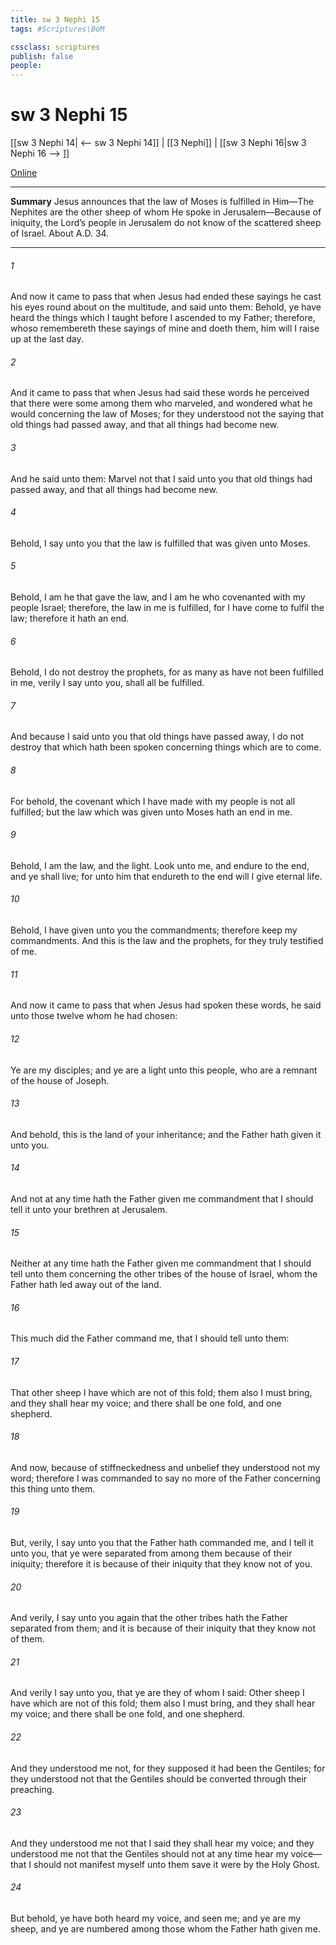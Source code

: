 ```yaml
---
title: sw 3 Nephi 15
tags: #Scriptures\BoM

cssclass: scriptures
publish: false
people:
---
```


# sw 3 Nephi 15
[[sw 3 Nephi 14| <-- sw 3 Nephi 14]] | [[3 Nephi]] | [[sw 3 Nephi 16|sw 3 Nephi 16 --> ]]

[Online](https://churchofjesuschrist.org/study/scriptures/bofm/3-ne/15?lang=eng)

---
__Summary__
Jesus announces that the law of Moses is fulfilled in Him—The Nephites are the other sheep of whom He spoke in Jerusalem—Because of iniquity, the Lord’s people in Jerusalem do not know of the scattered sheep of Israel. About A.D. 34.

---
###### 1 
And now it came to pass that when Jesus had ended these sayings he cast his eyes round about on the multitude, and said unto them: Behold, ye have heard the things which I taught before I ascended to my Father; therefore, whoso remembereth these sayings of mine and doeth them, him will I raise up at the last day.

###### 2 
And it came to pass that when Jesus had said these words he perceived that there were some among them who marveled, and wondered what he would concerning the law of Moses; for they understood not the saying that old things had passed away, and that all things had become new.

###### 3 
And he said unto them: Marvel not that I said unto you that old things had passed away, and that all things had become new.

###### 4 
Behold, I say unto you that the law is fulfilled that was given unto Moses.

###### 5 
Behold, I am he that gave the law, and I am he who covenanted with my people Israel; therefore, the law in me is fulfilled, for I have come to fulfil the law; therefore it hath an end.

###### 6 
Behold, I do not destroy the prophets, for as many as have not been fulfilled in me, verily I say unto you, shall all be fulfilled.

###### 7 
And because I said unto you that old things have passed away, I do not destroy that which hath been spoken concerning things which are to come.

###### 8 
For behold, the covenant which I have made with my people is not all fulfilled; but the law which was given unto Moses hath an end in me.

###### 9 
Behold, I am the law, and the light. Look unto me, and endure to the end, and ye shall live; for unto him that endureth to the end will I give eternal life.

###### 10 
Behold, I have given unto you the commandments; therefore keep my commandments. And this is the law and the prophets, for they truly testified of me.

###### 11 
And now it came to pass that when Jesus had spoken these words, he said unto those twelve whom he had chosen:

###### 12 
Ye are my disciples; and ye are a light unto this people, who are a remnant of the house of Joseph.

###### 13 
And behold, this is the land of your inheritance; and the Father hath given it unto you.

###### 14 
And not at any time hath the Father given me commandment that I should tell it unto your brethren at Jerusalem.

###### 15 
Neither at any time hath the Father given me commandment that I should tell unto them concerning the other tribes of the house of Israel, whom the Father hath led away out of the land.

###### 16 
This much did the Father command me, that I should tell unto them:

###### 17 
That other sheep I have which are not of this fold; them also I must bring, and they shall hear my voice; and there shall be one fold, and one shepherd.

###### 18 
And now, because of stiffneckedness and unbelief they understood not my word; therefore I was commanded to say no more of the Father concerning this thing unto them.

###### 19 
But, verily, I say unto you that the Father hath commanded me, and I tell it unto you, that ye were separated from among them because of their iniquity; therefore it is because of their iniquity that they know not of you.

###### 20 
And verily, I say unto you again that the other tribes hath the Father separated from them; and it is because of their iniquity that they know not of them.

###### 21 
And verily I say unto you, that ye are they of whom I said: Other sheep I have which are not of this fold; them also I must bring, and they shall hear my voice; and there shall be one fold, and one shepherd.

###### 22 
And they understood me not, for they supposed it had been the Gentiles; for they understood not that the Gentiles should be converted through their preaching.

###### 23 
And they understood me not that I said they shall hear my voice; and they understood me not that the Gentiles should not at any time hear my voice—that I should not manifest myself unto them save it were by the Holy Ghost.

###### 24 
But behold, ye have both heard my voice, and seen me; and ye are my sheep, and ye are numbered among those whom the Father hath given me.

